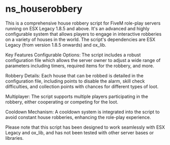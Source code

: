 # ns_houserobbery
This is a comprehensive house robbery script for FiveM role-play servers running on ESX Legacy 1.8.5 and above. It's an advanced and highly configurable system that allows players to engage in interactive robberies on a variety of houses in the world. The script's dependencies are ESX Legacy (from version 1.8.5 onwards) and ox_lib.

Key Features
Configurable Options: The script includes a robust configuration file which allows the server owner to adjust a wide range of parameters including timers, required items for the robbery, and more.

Robbery Details: Each house that can be robbed is detailed in the configuration file, including points to disable the alarm, skill check difficulties, and collection points with chances for different types of loot.

Multiplayer: The script supports multiple players participating in the robbery, either cooperating or competing for the loot.

Cooldown Mechanism: A cooldown system is integrated into the script to avoid constant house robberies, enhancing the role-play experience.

Please note that this script has been designed to work seamlessly with ESX Legacy and ox_lib, and has not been tested with other server bases or libraries.
